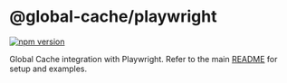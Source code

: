 # @global-cache/playwright

[![npm version](https://img.shields.io/npm/v/@global-cache/playwright)](https://www.npmjs.com/package/@global-cache/playwright)

Global Cache integration with Playwright. Refer to the main [README](https://github.com/vitalets/global-cache) for setup and examples.